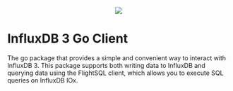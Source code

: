 <p align="center">
    <a href="https://github.com/bonitoo-io/goinflux3/actions/workflows/codeql-analysis.yml">
        <img src="https://github.com/bonitoo-io/goinflux3/actions/workflows/codeql-analysis.yml/badge.svg?branch=main">
    </a>
</p>

# InfluxDB 3 Go Client

The go package that provides a simple and convenient way to interact with InfluxDB 3.
This package supports both writing data to InfluxDB and querying data using the FlightSQL client,
which allows you to execute SQL queries on InfluxDB IOx.